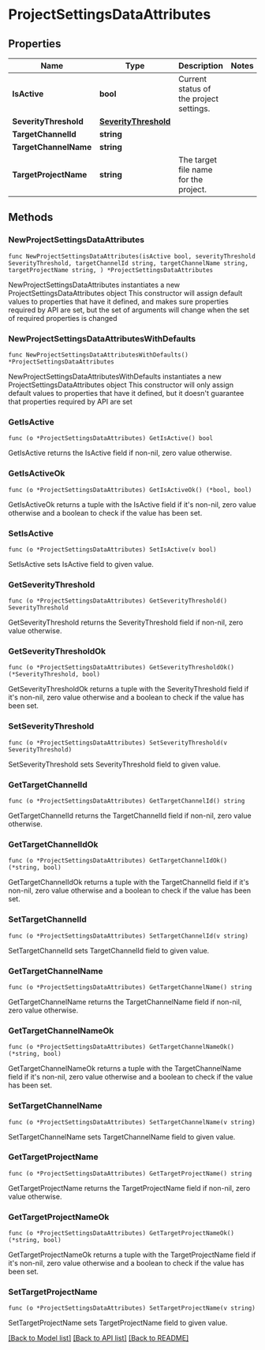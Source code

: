 # ProjectSettingsDataAttributes

## Properties

Name | Type | Description | Notes
------------ | ------------- | ------------- | -------------
**IsActive** | **bool** | Current status of the project settings. | 
**SeverityThreshold** | [**SeverityThreshold**](SeverityThreshold.md) |  | 
**TargetChannelId** | **string** |  | 
**TargetChannelName** | **string** |  | 
**TargetProjectName** | **string** | The target file name for the project. | 

## Methods

### NewProjectSettingsDataAttributes

`func NewProjectSettingsDataAttributes(isActive bool, severityThreshold SeverityThreshold, targetChannelId string, targetChannelName string, targetProjectName string, ) *ProjectSettingsDataAttributes`

NewProjectSettingsDataAttributes instantiates a new ProjectSettingsDataAttributes object
This constructor will assign default values to properties that have it defined,
and makes sure properties required by API are set, but the set of arguments
will change when the set of required properties is changed

### NewProjectSettingsDataAttributesWithDefaults

`func NewProjectSettingsDataAttributesWithDefaults() *ProjectSettingsDataAttributes`

NewProjectSettingsDataAttributesWithDefaults instantiates a new ProjectSettingsDataAttributes object
This constructor will only assign default values to properties that have it defined,
but it doesn't guarantee that properties required by API are set

### GetIsActive

`func (o *ProjectSettingsDataAttributes) GetIsActive() bool`

GetIsActive returns the IsActive field if non-nil, zero value otherwise.

### GetIsActiveOk

`func (o *ProjectSettingsDataAttributes) GetIsActiveOk() (*bool, bool)`

GetIsActiveOk returns a tuple with the IsActive field if it's non-nil, zero value otherwise
and a boolean to check if the value has been set.

### SetIsActive

`func (o *ProjectSettingsDataAttributes) SetIsActive(v bool)`

SetIsActive sets IsActive field to given value.


### GetSeverityThreshold

`func (o *ProjectSettingsDataAttributes) GetSeverityThreshold() SeverityThreshold`

GetSeverityThreshold returns the SeverityThreshold field if non-nil, zero value otherwise.

### GetSeverityThresholdOk

`func (o *ProjectSettingsDataAttributes) GetSeverityThresholdOk() (*SeverityThreshold, bool)`

GetSeverityThresholdOk returns a tuple with the SeverityThreshold field if it's non-nil, zero value otherwise
and a boolean to check if the value has been set.

### SetSeverityThreshold

`func (o *ProjectSettingsDataAttributes) SetSeverityThreshold(v SeverityThreshold)`

SetSeverityThreshold sets SeverityThreshold field to given value.


### GetTargetChannelId

`func (o *ProjectSettingsDataAttributes) GetTargetChannelId() string`

GetTargetChannelId returns the TargetChannelId field if non-nil, zero value otherwise.

### GetTargetChannelIdOk

`func (o *ProjectSettingsDataAttributes) GetTargetChannelIdOk() (*string, bool)`

GetTargetChannelIdOk returns a tuple with the TargetChannelId field if it's non-nil, zero value otherwise
and a boolean to check if the value has been set.

### SetTargetChannelId

`func (o *ProjectSettingsDataAttributes) SetTargetChannelId(v string)`

SetTargetChannelId sets TargetChannelId field to given value.


### GetTargetChannelName

`func (o *ProjectSettingsDataAttributes) GetTargetChannelName() string`

GetTargetChannelName returns the TargetChannelName field if non-nil, zero value otherwise.

### GetTargetChannelNameOk

`func (o *ProjectSettingsDataAttributes) GetTargetChannelNameOk() (*string, bool)`

GetTargetChannelNameOk returns a tuple with the TargetChannelName field if it's non-nil, zero value otherwise
and a boolean to check if the value has been set.

### SetTargetChannelName

`func (o *ProjectSettingsDataAttributes) SetTargetChannelName(v string)`

SetTargetChannelName sets TargetChannelName field to given value.


### GetTargetProjectName

`func (o *ProjectSettingsDataAttributes) GetTargetProjectName() string`

GetTargetProjectName returns the TargetProjectName field if non-nil, zero value otherwise.

### GetTargetProjectNameOk

`func (o *ProjectSettingsDataAttributes) GetTargetProjectNameOk() (*string, bool)`

GetTargetProjectNameOk returns a tuple with the TargetProjectName field if it's non-nil, zero value otherwise
and a boolean to check if the value has been set.

### SetTargetProjectName

`func (o *ProjectSettingsDataAttributes) SetTargetProjectName(v string)`

SetTargetProjectName sets TargetProjectName field to given value.



[[Back to Model list]](../README.md#documentation-for-models) [[Back to API list]](../README.md#documentation-for-api-endpoints) [[Back to README]](../README.md)


